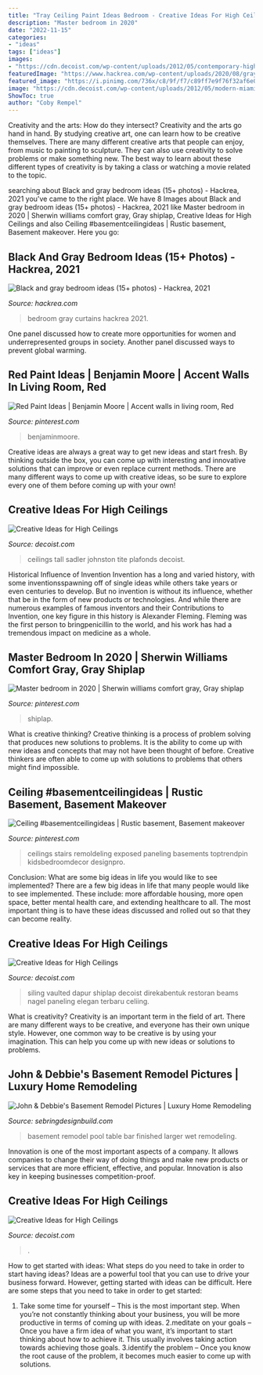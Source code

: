```yaml
---
title: "Tray Ceiling Paint Ideas Bedroom - Creative Ideas For High Ceilings"
description: "Master bedroom in 2020"
date: "2022-11-15"
categories:
- "ideas"
tags: ["ideas"]
images:
- "https://cdn.decoist.com/wp-content/uploads/2012/05/contemporary-high-ceiling-kitchen-design.jpg"
featuredImage: "https://www.hackrea.com/wp-content/uploads/2020/08/gray-bedroom-black-curtains-768x768.jpg"
featured_image: "https://i.pinimg.com/736x/c8/9f/f7/c89ff7e9f76f32af6e0a7378011e40fc.jpg"
image: "https://cdn.decoist.com/wp-content/uploads/2012/05/modern-miami-home-with-high-ceiling-living-room.jpg"
ShowToc: true
author: "Coby Rempel"
---
```



Creativity and the arts: How do they intersect?
Creativity and the arts go hand in hand. By studying creative art, one can learn how to be creative themselves. There are many different creative arts that people can enjoy, from music to painting to sculpture. They can also use creativity to solve problems or make something new. The best way to learn about these different types of creativity is by taking a class or watching a movie related to the topic.

	

		
searching about Black and gray bedroom ideas (15+ photos) - Hackrea, 2021 you've came to the right place. We have 8 Images about Black and gray bedroom ideas (15+ photos) - Hackrea, 2021 like Master bedroom in 2020 | Sherwin williams comfort gray, Gray shiplap, Creative Ideas for High Ceilings and also Ceiling #basementceilingideas | Rustic basement, Basement makeover. Here you go:
		
    
## Black And Gray Bedroom Ideas (15+ Photos) - Hackrea, 2021

<img loading=lazy src="https://www.hackrea.com/wp-content/uploads/2020/08/gray-bedroom-black-curtains-768x768.jpg" onerror="this.onerror=null;this.src='https://tse3.mm.bing.net/th?id=OIP.jKqluN4nlP2qOlwMAqVIAgHaHa&amp;pid=15.1';" alt="Black and gray bedroom ideas (15+ photos) - Hackrea, 2021">

_Source: hackrea.com_

>bedroom gray curtains hackrea 2021. 

	

One panel discussed how to create more opportunities for women and underrepresented groups in society. Another panel discussed ways to prevent global warming.

    
## Red Paint Ideas | Benjamin Moore | Accent Walls In Living Room, Red

<img loading=lazy src="https://i.pinimg.com/736x/2e/da/4b/2eda4b8d35923f4e387b40c45e3b3d47.jpg" onerror="this.onerror=null;this.src='https://tse3.mm.bing.net/th?id=OIP.FQwhF1UESZfLJ73MuXOmsgAAAA&amp;pid=15.1';" alt="Red Paint Ideas | Benjamin Moore | Accent walls in living room, Red">

_Source: pinterest.com_

>benjaminmoore. 

	

Creative ideas are always a great way to get new ideas and start fresh. By thinking outside the box, you can come up with interesting and innovative solutions that can improve or even replace current methods. There are many different ways to come up with creative ideas, so be sure to explore every one of them before coming up with your own!

    
## Creative Ideas For High Ceilings

<img loading=lazy src="https://cdn.decoist.com/wp-content/uploads/2012/05/contemporary-high-ceiling-kitchen-design.jpg" onerror="this.onerror=null;this.src='https://tse2.mm.bing.net/th?id=OIP.iG1lBJ6alUy4P2OS1w5eXQHaIt&amp;pid=15.1';" alt="Creative Ideas for High Ceilings">

_Source: decoist.com_

>ceilings tall sadler johnston tite plafonds decoist. 

	

Historical Influence of Invention
Invention has a long and varied history, with some inventionsspawning off of single ideas while others take years or even centuries to develop. But no invention is without its influence, whether that be in the form of new products or technologies. And while there are numerous examples of famous inventors and their Contributions to Invention, one key figure in this history is Alexander Fleming. Fleming was the first person to bringpenicillin to the world, and his work has had a tremendous impact on medicine as a whole.

    
## Master Bedroom In 2020 | Sherwin Williams Comfort Gray, Gray Shiplap

<img loading=lazy src="https://i.pinimg.com/736x/e1/b4/d0/e1b4d0780c09c9c08ce663b0bfa7902b.jpg" onerror="this.onerror=null;this.src='https://tse1.mm.bing.net/th?id=OIP.YmogR_vOt4JqHMhcpUdQlwHaJ3&amp;pid=15.1';" alt="Master bedroom in 2020 | Sherwin williams comfort gray, Gray shiplap">

_Source: pinterest.com_

>shiplap. 

	

What is creative thinking?
Creative thinking is a process of problem solving that produces new solutions to problems. It is the ability to come up with new ideas and concepts that may not have been thought of before. Creative thinkers are often able to come up with solutions to problems that others might find impossible.

    
## Ceiling #basementceilingideas | Rustic Basement, Basement Makeover

<img loading=lazy src="https://i.pinimg.com/736x/c8/9f/f7/c89ff7e9f76f32af6e0a7378011e40fc.jpg" onerror="this.onerror=null;this.src='https://tse2.mm.bing.net/th?id=OIP.XW1sIaQ2L5k0GagY2uaEIAHaJ3&amp;pid=15.1';" alt="Ceiling #basementceilingideas | Rustic basement, Basement makeover">

_Source: pinterest.com_

>ceilings stairs remoldeling exposed paneling basements toptrendpin kidsbedroomdecor designpro. 

	

Conclusion: What are some big ideas in life you would like to see implemented?
There are a few big ideas in life that many people would like to see implemented. These include: more affordable housing, more open space, better mental health care, and extending healthcare to all. The most important thing is to have these ideas discussed and rolled out so that they can become reality.

    
## Creative Ideas For High Ceilings

<img loading=lazy src="https://cdn.decoist.com/wp-content/uploads/2012/05/bright-living-room-with-high-ceiling.jpg" onerror="this.onerror=null;this.src='https://tse2.mm.bing.net/th?id=OIP.9Awf5jE5XcMi6g60HLLFYQHaLH&amp;pid=15.1';" alt="Creative Ideas for High Ceilings">

_Source: decoist.com_

>siling vaulted dapur shiplap decoist direkabentuk restoran beams nagel paneling elegan terbaru celiing. 

	

What is creativity?
Creativity is an important term in the field of art. There are many different ways to be creative, and everyone has their own unique style. However, one common way to be creative is by using your imagination. This can help you come up with new ideas or solutions to problems.

    
## John &amp; Debbie&#039;s Basement Remodel Pictures | Luxury Home Remodeling

<img loading=lazy src="https://sebringdesignbuild.com/wp-content/uploads/2016/03/Wet-Bar-Pool-Table-Fireplace-Finished-Basement-Remodeling-Ideas-546-Basement-Remodeling-Glen-Ellyn_Sebring-Services.jpg" onerror="this.onerror=null;this.src='https://tse4.mm.bing.net/th?id=OIP.48z6ER72EC8-1CuP3cpQxwHaE9&amp;pid=15.1';" alt="John &amp; Debbie&#039;s Basement Remodel Pictures | Luxury Home Remodeling">

_Source: sebringdesignbuild.com_

>basement remodel pool table bar finished larger wet remodeling. 

	

Innovation is one of the most important aspects of a company. It allows companies to change their way of doing things and make new products or services that are more efficient, effective, and popular. Innovation is also key in keeping businesses competition-proof.

    
## Creative Ideas For High Ceilings

<img loading=lazy src="https://cdn.decoist.com/wp-content/uploads/2012/05/modern-miami-home-with-high-ceiling-living-room.jpg" onerror="this.onerror=null;this.src='https://tse1.mm.bing.net/th?id=OIP.jSAbjujVHcxl-dea4pGLTgHaLH&amp;pid=15.1';" alt="Creative Ideas for High Ceilings">

_Source: decoist.com_

>. 

	

How to get started with ideas: What steps do you need to take in order to start having ideas?
Ideas are a powerful tool that you can use to drive your business forward. However, getting started with ideas can be difficult. Here are some steps that you need to take in order to get started: 
1. Take some time for yourself – This is the most important step. When you’re not constantly thinking about your business, you will be more productive in terms of coming up with ideas. 
2.meditate on your goals – Once you have a firm idea of what you want, it’s important to start thinking about how to achieve it. This usually involves taking action towards achieving those goals. 
3.identify the problem – Once you know the root cause of the problem, it becomes much easier to come up with solutions.

